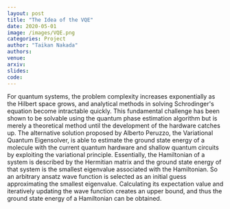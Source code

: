 ```yaml
---
layout: post
title: "The Idea of the VQE"
date: 2020-05-01
image: /images/VQE.png
categories: Project
author: "Taikan Nakada"
authors:
venue:
arxiv:
slides:
code:
---
```


For quantum systems, the problem complexity increases exponentially as the Hilbert space grows, and analytical methods in solving Schrodinger's equation become intractable quickly. This fundamental challenge has been shown to be solvable using the quantum phase estimation algorithm but is merely a theoretical method until the development of the hardware catches up. The alternative solution proposed by Alberto Peruzzo, the Variational Quantum Eigensolver, is able to estimate the ground state energy of a molecule with the current quantum hardware and shallow quantum circuits by exploiting the variational principle.
Essentially, the Hamiltonian of a system is described by the Hermitian matrix and the ground state energy of that system is the smallest eigenvalue associated with the Hamiltonian. So an arbitrary ansatz wave function is selected as an initial guess approximating the smallest eigenvalue. Calculating its expectation value and iteratively updating the wave function creates an upper bound, and thus the ground state energy of a Hamiltonian can be obtained.
